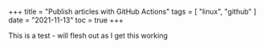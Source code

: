 +++
title = "Publish articles with GitHub Actions"
tags = [
    "linux",
    "github"
]
date = "2021-11-13"
toc = true
+++

This is a test - will flesh out as I get this working
